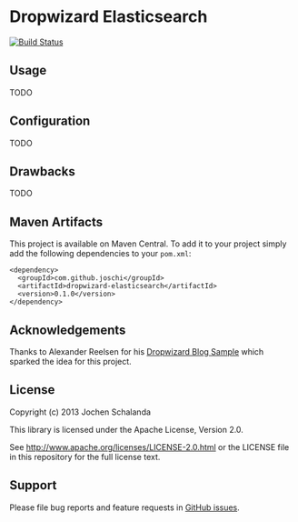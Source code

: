 Dropwizard Elasticsearch
========================

[![Build Status](https://secure.travis-ci.org/joschi/dropwizard-elasticsearch.png?branch=master)](https://travis-ci.org/joschi/dropwizard-elasticsearch)


Usage
-----

TODO


Configuration
-------------

TODO


Drawbacks
---------

TODO


Maven Artifacts
---------------

This project is available on Maven Central. To add it to your project simply add the following dependencies to your
`pom.xml`:

    <dependency>
      <groupId>com.github.joschi</groupId>
      <artifactId>dropwizard-elasticsearch</artifactId>
      <version>0.1.0</version>
    </dependency>


Acknowledgements
----------------

Thanks to Alexander Reelsen for his [Dropwizard Blog Sample](https://github.com/spinscale/dropwizard-blog-sample) which
sparked the idea for this project.


License
-------

Copyright (c) 2013 Jochen Schalanda

This library is licensed under the Apache License, Version 2.0.

See http://www.apache.org/licenses/LICENSE-2.0.html or the LICENSE file in this repository for the full license text.


Support
-------

Please file bug reports and feature requests in [GitHub issues](https://github.com/joschi/dropwizard-elasticsearch/issues).